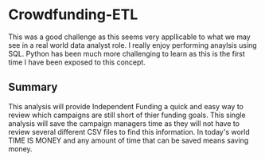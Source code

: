 # Crowdfunding-ETL

This was a good challenge as this seems very appllicable to what we may see in a real world data analyst role. I really enjoy performing anaylsis using SQL.
Python has been much more challenging to learn as this is the first time I have been exposed to this concept. 

## Summary

This analysis will provide Independent Funding a quick and easy way to review which campaigns are still short of thier funding goals. This single analysis will save
 the campaign managers time as they will not have to review several different CSV files to find this information. In today's world TIME IS MONEY and any amount of time
 that can be saved means saving money. 
